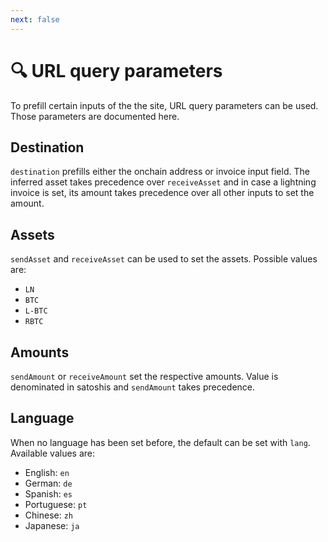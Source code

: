 ```yaml
---
next: false
---
```


# 🔍 URL query parameters

To prefill certain inputs of the the site, URL query parameters can be used.
Those parameters are documented here.

## Destination

`destination` prefills either the onchain address or invoice input field. The
inferred asset takes precedence over `receiveAsset` and in case a lightning
invoice is set, its amount takes precedence over all other inputs to set the
amount.

## Assets

`sendAsset` and `receiveAsset` can be used to set the assets. Possible values
are:

- `LN`
- `BTC`
- `L-BTC`
- `RBTC`

## Amounts

`sendAmount` or `receiveAmount` set the respective amounts. Value is denominated
in satoshis and `sendAmount` takes precedence.

## Language

When no language has been set before, the default can be set with `lang`.
Available values are:

- English: `en`
- German: `de`
- Spanish: `es`
- Portuguese: `pt`
- Chinese: `zh`
- Japanese: `ja`
